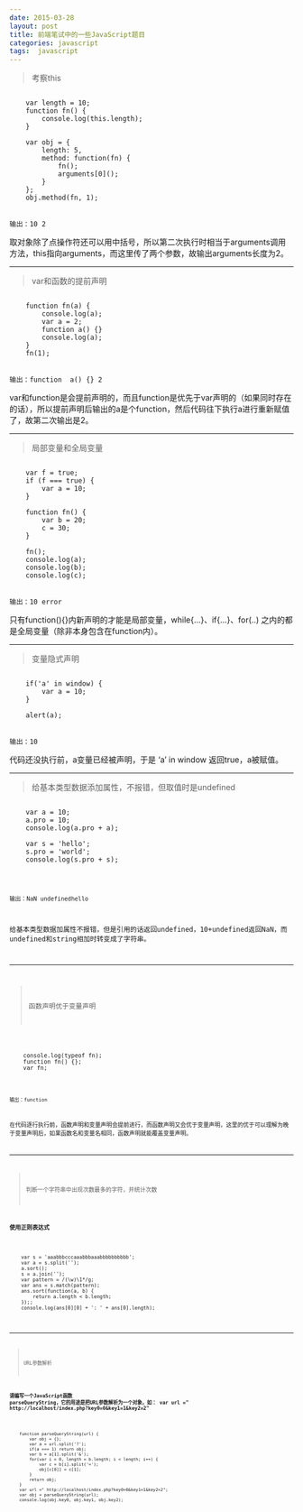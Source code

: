 ```yaml
---
date: 2015-03-28
layout: post
title: 前端笔试中的一些JavaScript题目
categories: javascript
tags:  javascript
---
```


>考察this

<pre><code>
	var length = 10;
	function fn() {
		console.log(this.length);
	}

	var obj = {
		length: 5,
		method: function(fn) {
			fn();
			arguments[0]();
		}
	};
	obj.method(fn, 1);
</code>
</pre>

`输出：10 2`

取对象除了点操作符还可以用中括号，所以第二次执行时相当于arguments调用方法，this指向arguments，而这里传了两个参数，故输出arguments长度为2。

---

>var和函数的提前声明

<pre><code>
	function fn(a) {
		console.log(a);
		var a = 2;
		function a() {}
		console.log(a);
	}
	fn(1);
</code>
</pre>

`输出：function  a() {} 2`

var和function是会提前声明的，而且function是优先于var声明的（如果同时存在的话），所以提前声明后输出的a是个function，然后代码往下执行a进行重新赋值了，故第二次输出是2。

---

>局部变量和全局变量

<pre><code>
	var f = true;
	if (f === true) {
		var a = 10;
	}

	function fn() {
		var b = 20;
		c = 30;
	}

	fn();
	console.log(a);
	console.log(b);
	console.log(c);
</code>
</pre>

`输出：10 error`

只有function(){}内新声明的才能是局部变量，while{…}、if{…}、for(..) 之内的都是全局变量（除非本身包含在function内）。

---

>变量隐式声明

<pre><code>
	if('a' in window) {
		var a = 10;
	}

	alert(a);
</code>
</pre>

`输出：10`

代码还没执行前，a变量已经被声明，于是 ‘a’ in window 返回true，a被赋值。

---

>给基本类型数据添加属性，不报错，但取值时是undefined

<pre><code>
	var a = 10;
	a.pro = 10;
	console.log(a.pro + a);

	var s = 'hello';
	s.pro = 'world';
	console.log(s.pro + s);
</pre>

`输出：NaN undefinedhello`

给基本类型数据加属性不报错，但是引用的话返回undefined，10+undefined返回NaN，而undefined和string相加时转变成了字符串。

---

>函数声明优于变量声明

<pre><code>
	console.log(typeof fn);
	function fn() {};
	var fn;
</pre>

`输出：function`

在代码逐行执行前，函数声明和变量声明会提前进行，而函数声明又会优于变量声明，这里的优于可以理解为晚于变量声明后，如果函数名和变量名相同，函数声明就能覆盖变量声明。

---

>判断一个字符串中出现次数最多的字符，并统计次数

__使用正则表达式__

<pre><code>
	var s = 'aaabbbcccaaabbbaaabbbbbbbbbb';
	var a = s.split('');
	a.sort();
	s = a.join('');
	var pattern = /(\w)\1*/g;
	var ans = s.match(pattern);
	ans.sort(function(a, b) {
		return a.length < b.length;
	});;
	console.log(ans[0][0] + ': ' + ans[0].length);
</pre>

---

>URL参数解析

__请编写一个JavaScript函数 parseQueryString，它的用途是把URL参数解析为一个对象，如： var url =" http://localhost/index.php?key0=0&key1=1&key2=2"__

<pre><code>
	function parseQueryString(url) {
		var obj = {};
		var a = url.split('?');
		if(a === 1) return obj;
		var b = a[1].split('&');
		for(var i = 0, length = b.length; i < length; i++) {
			var c = b[i].split('=');
			obj[c[0]] = c[1];
		}
		return obj;
	}
	var url =" http://localhost/index.php?key0=0&key1=1&key2=2";
	var obj = parseQueryString(url);
	console.log(obj.key0, obj.key1, obj.key2);
</pre>